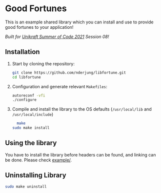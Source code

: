 # Good Fortunes

This is an example shared library which you can install and use to provide good
fortunes to your application!

_Built for [Unikraft Summer of Code 2021](https://usoc21.unikraft.org) Session 08!_

## Installation

1. Start by cloning the repository:
   ```bash
   git clone https://github.com/nderjung/libfortune.git
   cd libfortune
   ```
2. Configuration and generate relevant `Makefiles`:
   ```bash
   autoreconf -vfi
   ./configure
   ```

3. Compile and install the library to the OS defaults (`/usr/local/lib` and
   `/usr/local/include`)
   ```bash
	 make
   sudo make install
   ```

## Using the library

You have to install the library before headers can be found, and linking can be
done.  Please check [example/](example/).

## Uninstalling Library

```bash
sudo make uninstall
```

